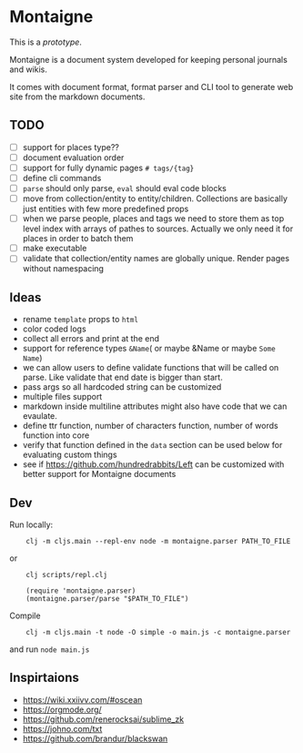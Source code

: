 # Montaigne

This is a _prototype_.

Montaigne is a document system developed for keeping personal journals and wikis.

It comes with document format, format parser and CLI tool to generate web site from the markdown documents.

## TODO

 - [ ] support for places type??
 - [ ] document evaluation order
 - [ ] support for fully dynamic pages `# tags/{tag}`
 - [ ] define cli commands
 - [ ] `parse` should only parse, `eval` should eval code blocks
 - [ ] move from collection/entity to entity/children. Collections are basically just entities with few more predefined props
 - [ ] when we parse people, places and tags we need to store them as top level index with arrays of pathes to sources. Actually we only need it for places in order to batch them
 - [ ] make executable
 - [ ] validate that collection/entity names are globally unique. Render pages without namespacing
 
## Ideas

 - rename `template` props to `html`
 - color coded logs
 - collect all errors and print at the end
 - support for reference types `&Name`( or maybe &Name or maybe `Some Name`)
 - we can allow users to define validate functions that will be called on parse. Like validate that end date is bigger than start.
 - pass args so all hardcoded string can be customized
 - multiple files support
 - markdown inside multiline attributes might also have code that we can evaulate.
 - define ttr function, number of characters function, number of words function into core
 - verify that function defined in the `data` section can be used below for evaluating custom things
 - see if https://github.com/hundredrabbits/Left can be customized with better support for Montaigne documents


## Dev

Run locally:

```
    clj -m cljs.main --repl-env node -m montaigne.parser PATH_TO_FILE
```

or 

```
    clj scripts/repl.clj
    
    (require 'montaigne.parser)
    (montaigne.parser/parse "$PATH_TO_FILE")
```

Compile

```
    clj -m cljs.main -t node -O simple -o main.js -c montaigne.parser
```

and run `node main.js`


## Inspirtaions

 - https://wiki.xxiivv.com/#oscean
 - https://orgmode.org/
 - https://github.com/renerocksai/sublime_zk
 - https://johno.com/txt
 - https://github.com/brandur/blackswan
